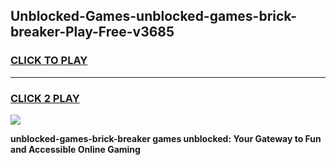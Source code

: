 
## Unblocked-Games-unblocked-games-brick-breaker-Play-Free-v3685
<h3>
<a href="https://premium76.site?title=unblocked-games-brick-breaker&ref=10A">CLICK TO PLAY</a></h3>
<hr>

<h3>
<a href="https://premium76.site?title=unblocked-games-brick-breaker&ref=10A">CLICK 2 PLAY</a>
  
</h3>

<a href="https://premium76.site?title=unblocked-games-brick-breaker&ref=10A"><img src="https://clearcache.store/games.png"></a>


**unblocked-games-brick-breaker games unblocked: Your Gateway to Fun and Accessible Online Gaming**
